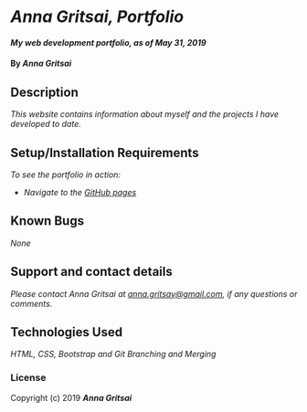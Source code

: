 # _Anna Gritsai, Portfolio_

#### _My web development portfolio, as of May 31, 2019_

#### By _**Anna Gritsai**_

## Description

_This website contains information about myself and the projects I have developed to date._

## Setup/Installation Requirements

_To see the portfolio in action:_
* _Navigate to the [GitHub pages](http://...github.io/portfolio)_

## Known Bugs

_None_

## Support and contact details

_Please contact Anna Gritsai at anna.gritsay@gmail.com, if any questions or comments._

## Technologies Used

_HTML, CSS, Bootstrap and Git Branching and Merging_

### License

Copyright (c) 2019 **_Anna Gritsai_**
